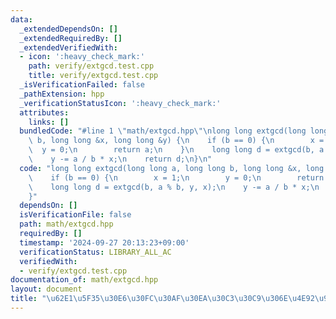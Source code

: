 ```yaml
---
data:
  _extendedDependsOn: []
  _extendedRequiredBy: []
  _extendedVerifiedWith:
  - icon: ':heavy_check_mark:'
    path: verify/extgcd.test.cpp
    title: verify/extgcd.test.cpp
  _isVerificationFailed: false
  _pathExtension: hpp
  _verificationStatusIcon: ':heavy_check_mark:'
  attributes:
    links: []
  bundledCode: "#line 1 \"math/extgcd.hpp\"\nlong long extgcd(long long a, long long\
    \ b, long long &x, long long &y) {\n    if (b == 0) {\n        x = 1;\n      \
    \  y = 0;\n        return a;\n    }\n    long long d = extgcd(b, a % b, y, x);\n\
    \    y -= a / b * x;\n    return d;\n}\n"
  code: "long long extgcd(long long a, long long b, long long &x, long long &y) {\n\
    \    if (b == 0) {\n        x = 1;\n        y = 0;\n        return a;\n    }\n\
    \    long long d = extgcd(b, a % b, y, x);\n    y -= a / b * x;\n    return d;\n\
    }"
  dependsOn: []
  isVerificationFile: false
  path: math/extgcd.hpp
  requiredBy: []
  timestamp: '2024-09-27 20:13:23+09:00'
  verificationStatus: LIBRARY_ALL_AC
  verifiedWith:
  - verify/extgcd.test.cpp
documentation_of: math/extgcd.hpp
layout: document
title: "\u62E1\u5F35\u30E6\u30FC\u30AF\u30EA\u30C3\u30C9\u306E\u4E92\u9664\u6CD5"
---
```

